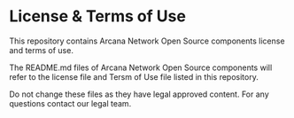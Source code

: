 # License & Terms of Use

This repository contains Arcana Network Open Source components 
license and terms of use.

The README.md files of Arcana Network Open Source components will refer to the license file and Tersm of Use file listed in this repository.

Do not change these files as they have legal approved content.
For any questions contact our legal team. 

